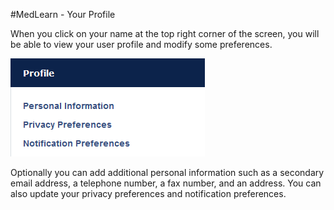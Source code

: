 #MedLearn - Your Profile

When you click on your name at the top right corner of the screen, you will be able to view your user profile and modify some preferences. 

![Profile](./images/all-profile.png)

Optionally you can add additional personal information such as a secondary email address, a telephone number, a fax number, and an address. You can also update your privacy preferences and notification preferences. 